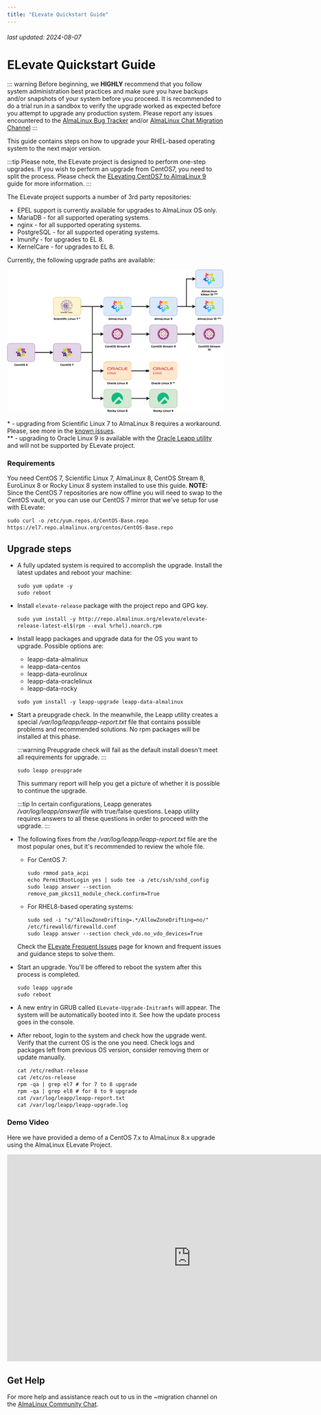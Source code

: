 ```yaml
---
title: "ELevate Quickstart Guide"
---
```


###### last updated: 2024-08-07

# ELevate Quickstart Guide

::: warning
Before beginning, we **HIGHLY** recommend that you follow system administration best practices and make sure you have backups and/or snapshots of your system before you proceed. It is recommended to do a trial run in a sandbox to verify the upgrade worked as expected before you attempt to upgrade any production system. Please report any issues encountered to the [AlmaLinux Bug Tracker](https://bugs.almalinux.org) and/or [AlmaLinux Chat Migration Channel](https://chat.almalinux.org/almalinux/channels/migration)
:::

This guide contains steps on how to upgrade your RHEL-based operating system to the next major version.

:::tip 
Please note, the ELevate project is designed to perform one-step upgrades. If you wish to perform an upgrade from CentOS7, you need to split the process. Please check the [ELevating CentOS7 to AlmaLinux 9](/elevate/ELevating-CentOS7-to-AlmaLinux-9.md) guide for more information.
:::

The ELevate project supports a number of 3rd party repositories:
* EPEL support is currently available for upgrades to AlmaLinux OS only.
* MariaDB - for all supported operating systems. 
* nginx - for all supported operating systems. 
* PostgreSQL - for all supported operating systems. 
* Imunify - for upgrades to EL 8.
* KernelCare - for upgrades to EL 8.

Currently, the following upgrade paths are available:

![image](/images/ELevateNG.svg)

\* - upgrading from Scientific Linux 7 to AlmaLinux 8 requires a workaround. Please, see more in the [known issues](#known-issues). <br>
\** - upgrading to Oracle Linux 9 is available with the [Oracle Leapp utility](https://blogs.oracle.com/linux/post/upgrade-oracle-linux-8-to-oracle-linux-9-using-leapp) and will not be supported by ELevate project.

### Requirements 

You need CentOS 7, Scientific Linux 7, AlmaLinux 8, CentOS Stream 8, EuroLinux 8 or Rocky Linux 8 system installed to use this guide.
**NOTE:** Since the CentOS 7 repositories are now offline you will need to swap to the CentOS vault, or you can use our CentOS 7 mirror that we've setup for use with ELevate:
```
sudo curl -o /etc/yum.repos.d/CentOS-Base.repo https://el7.repo.almalinux.org/centos/CentOS-Base.repo
```

## Upgrade steps

* A fully updated system is required to accomplish the upgrade. Install the latest updates and reboot your machine:
   ```
   sudo yum update -y
   sudo reboot
   ```

* Install `elevate-release` package with the project repo and GPG key.
  ```
  sudo yum install -y http://repo.almalinux.org/elevate/elevate-release-latest-el$(rpm --eval %rhel).noarch.rpm
  ```

* Install leapp packages and upgrade data for the OS you want to upgrade. Possible options are:
    * leapp-data-almalinux
    * leapp-data-centos
    * leapp-data-eurolinux
    * leapp-data-oraclelinux
    * leapp-data-rocky
 
  ```
  sudo yum install -y leapp-upgrade leapp-data-almalinux
  ```

* Start a preupgrade check. In the meanwhile, the Leapp utility creates a special */var/log/leapp/leapp-report.txt* file that contains possible problems and recommended solutions. No rpm packages will be installed at this phase.

  :::warning
  Preupgrade check will fail as the default install doesn't meet all requirements for upgrade.
  :::

  ```
  sudo leapp preupgrade
  ```

  This summary report will help you get a picture of whether it is possible to continue the upgrade.

  :::tip
  In certain configurations, Leapp generates */var/log/leapp/answerfile* with true/false questions. Leapp utility requires answers to all these questions in order to proceed with the upgrade.
  :::

* The following fixes from *the /var/log/leapp/leapp-report.txt* file are the most popular ones, but it's recommended to review the whole file.
  * For CentOS 7:
    ```
    sudo rmmod pata_acpi
    echo PermitRootLogin yes | sudo tee -a /etc/ssh/sshd_config
    sudo leapp answer --section remove_pam_pkcs11_module_check.confirm=True
    ```
  * For RHEL8-based operating systems:
    ```
    sudo sed -i "s/^AllowZoneDrifting=.*/AllowZoneDrifting=no/" /etc/firewalld/firewalld.conf
    sudo leapp answer --section check_vdo.no_vdo_devices=True
    ```

  Check the [ELevate Frequent Issues](/elevate/ELevate-frequent-issues) page for known and frequent issues and guidance steps to solve them.

* Start an upgrade. You'll be offered to reboot the system after this process is completed.
  ```
  sudo leapp upgrade
  sudo reboot
  ```

* A new entry in GRUB called `ELevate-Upgrade-Initramfs` will appear. The system will be automatically booted into it. See how the update process goes in the console.

* After reboot, login to the system and check how the upgrade went. Verify that the current OS is the one you need. Check logs and packages left from previous OS version, consider removing them or update manually.
  ```
  cat /etc/redhat-release
  cat /etc/os-release
  rpm -qa | grep el7 # for 7 to 8 upgrade
  rpm -qa | grep el8 # for 8 to 9 upgrade
  cat /var/log/leapp/leapp-report.txt
  cat /var/log/leapp/leapp-upgrade.log
  ```

### Demo Video

Here we have provided a demo of a CentOS 7.x to AlmaLinux 8.x upgrade using the AlmaLinux ELevate Project. 

<iframe width="856" height="482" src="https://www.youtube.com/embed/Vzl9QxG5mvo" title="YouTube video player" frameborder="0" allow="accelerometer; autoplay; clipboard-write; encrypted-media; gyroscope; picture-in-picture" allowfullscreen></iframe>

## Get Help 

For more help and assistance reach out to us in the ~migration channel on the [AlmaLinux Community Chat](https://chat.almalinux.org/almalinux/channels/migration).
